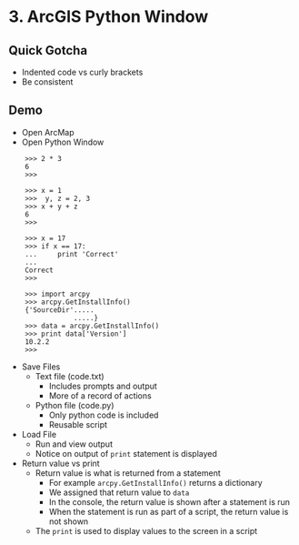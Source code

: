 # 3. ArcGIS Python Window

## Quick Gotcha

- Indented code vs curly brackets
- Be consistent

## Demo

- Open ArcMap
- Open Python Window

```pycon
    >>> 2 * 3
    6
    >>>
```

```pycon
    >>> x = 1
    >>>  y, z = 2, 3
    >>> x + y + z
    6
    >>>
```

```pycon
    >>> x = 17
    >>> if x == 17:
    ...     print 'Correct'
    ...
    Correct
    >>>
```

```pycon
    >>> import arcpy
    >>> arcpy.GetInstallInfo()
    {'SourceDir'.....
                .....}
    >>> data = arcpy.GetInstallInfo()
    >>> print data['Version']
    10.2.2
    >>>
```

- Save Files
    - Text file (code.txt)
        - Includes prompts and output
        - More of a record of actions
    - Python file (code.py)
        - Only python code is included
        - Reusable script
- Load File
    - Run and view output
    - Notice on output of `print` statement is displayed
- Return value vs print
    - Return value is what is returned from a statement
        - For example `arcpy.GetInstallInfo()` returns a dictionary
        - We assigned that return value to `data`
        - In the console, the return value is shown after a
          statement is run
        - When the statement is run as part of a script, the return value is
          not shown
    - The `print` is used to display values to the screen in a script
